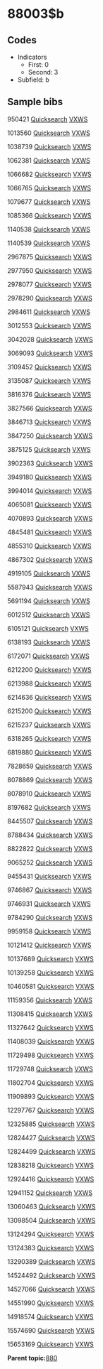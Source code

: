 # 88003$b

## Codes

-   Indicators
    -   First: 0
    -   Second: 3
-   Subfield: b

## Sample bibs

950421 [Quicksearch](https://search.library.yale.edu/catalog/950421) [VXWS](http://prodorbis.library.yale.edu:7014/vxws/GetHoldingsService?bibId=950421)

1013560 [Quicksearch](https://search.library.yale.edu/catalog/1013560) [VXWS](http://prodorbis.library.yale.edu:7014/vxws/GetHoldingsService?bibId=1013560)

1038739 [Quicksearch](https://search.library.yale.edu/catalog/1038739) [VXWS](http://prodorbis.library.yale.edu:7014/vxws/GetHoldingsService?bibId=1038739)

1062381 [Quicksearch](https://search.library.yale.edu/catalog/1062381) [VXWS](http://prodorbis.library.yale.edu:7014/vxws/GetHoldingsService?bibId=1062381)

1066682 [Quicksearch](https://search.library.yale.edu/catalog/1066682) [VXWS](http://prodorbis.library.yale.edu:7014/vxws/GetHoldingsService?bibId=1066682)

1066765 [Quicksearch](https://search.library.yale.edu/catalog/1066765) [VXWS](http://prodorbis.library.yale.edu:7014/vxws/GetHoldingsService?bibId=1066765)

1079677 [Quicksearch](https://search.library.yale.edu/catalog/1079677) [VXWS](http://prodorbis.library.yale.edu:7014/vxws/GetHoldingsService?bibId=1079677)

1085366 [Quicksearch](https://search.library.yale.edu/catalog/1085366) [VXWS](http://prodorbis.library.yale.edu:7014/vxws/GetHoldingsService?bibId=1085366)

1140538 [Quicksearch](https://search.library.yale.edu/catalog/1140538) [VXWS](http://prodorbis.library.yale.edu:7014/vxws/GetHoldingsService?bibId=1140538)

1140539 [Quicksearch](https://search.library.yale.edu/catalog/1140539) [VXWS](http://prodorbis.library.yale.edu:7014/vxws/GetHoldingsService?bibId=1140539)

2967875 [Quicksearch](https://search.library.yale.edu/catalog/2967875) [VXWS](http://prodorbis.library.yale.edu:7014/vxws/GetHoldingsService?bibId=2967875)

2977950 [Quicksearch](https://search.library.yale.edu/catalog/2977950) [VXWS](http://prodorbis.library.yale.edu:7014/vxws/GetHoldingsService?bibId=2977950)

2978077 [Quicksearch](https://search.library.yale.edu/catalog/2978077) [VXWS](http://prodorbis.library.yale.edu:7014/vxws/GetHoldingsService?bibId=2978077)

2978290 [Quicksearch](https://search.library.yale.edu/catalog/2978290) [VXWS](http://prodorbis.library.yale.edu:7014/vxws/GetHoldingsService?bibId=2978290)

2984611 [Quicksearch](https://search.library.yale.edu/catalog/2984611) [VXWS](http://prodorbis.library.yale.edu:7014/vxws/GetHoldingsService?bibId=2984611)

3012553 [Quicksearch](https://search.library.yale.edu/catalog/3012553) [VXWS](http://prodorbis.library.yale.edu:7014/vxws/GetHoldingsService?bibId=3012553)

3042028 [Quicksearch](https://search.library.yale.edu/catalog/3042028) [VXWS](http://prodorbis.library.yale.edu:7014/vxws/GetHoldingsService?bibId=3042028)

3069093 [Quicksearch](https://search.library.yale.edu/catalog/3069093) [VXWS](http://prodorbis.library.yale.edu:7014/vxws/GetHoldingsService?bibId=3069093)

3109452 [Quicksearch](https://search.library.yale.edu/catalog/3109452) [VXWS](http://prodorbis.library.yale.edu:7014/vxws/GetHoldingsService?bibId=3109452)

3135087 [Quicksearch](https://search.library.yale.edu/catalog/3135087) [VXWS](http://prodorbis.library.yale.edu:7014/vxws/GetHoldingsService?bibId=3135087)

3816376 [Quicksearch](https://search.library.yale.edu/catalog/3816376) [VXWS](http://prodorbis.library.yale.edu:7014/vxws/GetHoldingsService?bibId=3816376)

3827566 [Quicksearch](https://search.library.yale.edu/catalog/3827566) [VXWS](http://prodorbis.library.yale.edu:7014/vxws/GetHoldingsService?bibId=3827566)

3846713 [Quicksearch](https://search.library.yale.edu/catalog/3846713) [VXWS](http://prodorbis.library.yale.edu:7014/vxws/GetHoldingsService?bibId=3846713)

3847250 [Quicksearch](https://search.library.yale.edu/catalog/3847250) [VXWS](http://prodorbis.library.yale.edu:7014/vxws/GetHoldingsService?bibId=3847250)

3875125 [Quicksearch](https://search.library.yale.edu/catalog/3875125) [VXWS](http://prodorbis.library.yale.edu:7014/vxws/GetHoldingsService?bibId=3875125)

3902363 [Quicksearch](https://search.library.yale.edu/catalog/3902363) [VXWS](http://prodorbis.library.yale.edu:7014/vxws/GetHoldingsService?bibId=3902363)

3949180 [Quicksearch](https://search.library.yale.edu/catalog/3949180) [VXWS](http://prodorbis.library.yale.edu:7014/vxws/GetHoldingsService?bibId=3949180)

3994014 [Quicksearch](https://search.library.yale.edu/catalog/3994014) [VXWS](http://prodorbis.library.yale.edu:7014/vxws/GetHoldingsService?bibId=3994014)

4065081 [Quicksearch](https://search.library.yale.edu/catalog/4065081) [VXWS](http://prodorbis.library.yale.edu:7014/vxws/GetHoldingsService?bibId=4065081)

4070893 [Quicksearch](https://search.library.yale.edu/catalog/4070893) [VXWS](http://prodorbis.library.yale.edu:7014/vxws/GetHoldingsService?bibId=4070893)

4845481 [Quicksearch](https://search.library.yale.edu/catalog/4845481) [VXWS](http://prodorbis.library.yale.edu:7014/vxws/GetHoldingsService?bibId=4845481)

4855310 [Quicksearch](https://search.library.yale.edu/catalog/4855310) [VXWS](http://prodorbis.library.yale.edu:7014/vxws/GetHoldingsService?bibId=4855310)

4867302 [Quicksearch](https://search.library.yale.edu/catalog/4867302) [VXWS](http://prodorbis.library.yale.edu:7014/vxws/GetHoldingsService?bibId=4867302)

4919105 [Quicksearch](https://search.library.yale.edu/catalog/4919105) [VXWS](http://prodorbis.library.yale.edu:7014/vxws/GetHoldingsService?bibId=4919105)

5587943 [Quicksearch](https://search.library.yale.edu/catalog/5587943) [VXWS](http://prodorbis.library.yale.edu:7014/vxws/GetHoldingsService?bibId=5587943)

5691194 [Quicksearch](https://search.library.yale.edu/catalog/5691194) [VXWS](http://prodorbis.library.yale.edu:7014/vxws/GetHoldingsService?bibId=5691194)

6012512 [Quicksearch](https://search.library.yale.edu/catalog/6012512) [VXWS](http://prodorbis.library.yale.edu:7014/vxws/GetHoldingsService?bibId=6012512)

6105121 [Quicksearch](https://search.library.yale.edu/catalog/6105121) [VXWS](http://prodorbis.library.yale.edu:7014/vxws/GetHoldingsService?bibId=6105121)

6138193 [Quicksearch](https://search.library.yale.edu/catalog/6138193) [VXWS](http://prodorbis.library.yale.edu:7014/vxws/GetHoldingsService?bibId=6138193)

6172071 [Quicksearch](https://search.library.yale.edu/catalog/6172071) [VXWS](http://prodorbis.library.yale.edu:7014/vxws/GetHoldingsService?bibId=6172071)

6212200 [Quicksearch](https://search.library.yale.edu/catalog/6212200) [VXWS](http://prodorbis.library.yale.edu:7014/vxws/GetHoldingsService?bibId=6212200)

6213988 [Quicksearch](https://search.library.yale.edu/catalog/6213988) [VXWS](http://prodorbis.library.yale.edu:7014/vxws/GetHoldingsService?bibId=6213988)

6214636 [Quicksearch](https://search.library.yale.edu/catalog/6214636) [VXWS](http://prodorbis.library.yale.edu:7014/vxws/GetHoldingsService?bibId=6214636)

6215200 [Quicksearch](https://search.library.yale.edu/catalog/6215200) [VXWS](http://prodorbis.library.yale.edu:7014/vxws/GetHoldingsService?bibId=6215200)

6215237 [Quicksearch](https://search.library.yale.edu/catalog/6215237) [VXWS](http://prodorbis.library.yale.edu:7014/vxws/GetHoldingsService?bibId=6215237)

6318265 [Quicksearch](https://search.library.yale.edu/catalog/6318265) [VXWS](http://prodorbis.library.yale.edu:7014/vxws/GetHoldingsService?bibId=6318265)

6819880 [Quicksearch](https://search.library.yale.edu/catalog/6819880) [VXWS](http://prodorbis.library.yale.edu:7014/vxws/GetHoldingsService?bibId=6819880)

7828659 [Quicksearch](https://search.library.yale.edu/catalog/7828659) [VXWS](http://prodorbis.library.yale.edu:7014/vxws/GetHoldingsService?bibId=7828659)

8078869 [Quicksearch](https://search.library.yale.edu/catalog/8078869) [VXWS](http://prodorbis.library.yale.edu:7014/vxws/GetHoldingsService?bibId=8078869)

8078910 [Quicksearch](https://search.library.yale.edu/catalog/8078910) [VXWS](http://prodorbis.library.yale.edu:7014/vxws/GetHoldingsService?bibId=8078910)

8197682 [Quicksearch](https://search.library.yale.edu/catalog/8197682) [VXWS](http://prodorbis.library.yale.edu:7014/vxws/GetHoldingsService?bibId=8197682)

8445507 [Quicksearch](https://search.library.yale.edu/catalog/8445507) [VXWS](http://prodorbis.library.yale.edu:7014/vxws/GetHoldingsService?bibId=8445507)

8788434 [Quicksearch](https://search.library.yale.edu/catalog/8788434) [VXWS](http://prodorbis.library.yale.edu:7014/vxws/GetHoldingsService?bibId=8788434)

8822822 [Quicksearch](https://search.library.yale.edu/catalog/8822822) [VXWS](http://prodorbis.library.yale.edu:7014/vxws/GetHoldingsService?bibId=8822822)

9065252 [Quicksearch](https://search.library.yale.edu/catalog/9065252) [VXWS](http://prodorbis.library.yale.edu:7014/vxws/GetHoldingsService?bibId=9065252)

9455431 [Quicksearch](https://search.library.yale.edu/catalog/9455431) [VXWS](http://prodorbis.library.yale.edu:7014/vxws/GetHoldingsService?bibId=9455431)

9746867 [Quicksearch](https://search.library.yale.edu/catalog/9746867) [VXWS](http://prodorbis.library.yale.edu:7014/vxws/GetHoldingsService?bibId=9746867)

9746931 [Quicksearch](https://search.library.yale.edu/catalog/9746931) [VXWS](http://prodorbis.library.yale.edu:7014/vxws/GetHoldingsService?bibId=9746931)

9784290 [Quicksearch](https://search.library.yale.edu/catalog/9784290) [VXWS](http://prodorbis.library.yale.edu:7014/vxws/GetHoldingsService?bibId=9784290)

9959158 [Quicksearch](https://search.library.yale.edu/catalog/9959158) [VXWS](http://prodorbis.library.yale.edu:7014/vxws/GetHoldingsService?bibId=9959158)

10121412 [Quicksearch](https://search.library.yale.edu/catalog/10121412) [VXWS](http://prodorbis.library.yale.edu:7014/vxws/GetHoldingsService?bibId=10121412)

10137689 [Quicksearch](https://search.library.yale.edu/catalog/10137689) [VXWS](http://prodorbis.library.yale.edu:7014/vxws/GetHoldingsService?bibId=10137689)

10139258 [Quicksearch](https://search.library.yale.edu/catalog/10139258) [VXWS](http://prodorbis.library.yale.edu:7014/vxws/GetHoldingsService?bibId=10139258)

10460581 [Quicksearch](https://search.library.yale.edu/catalog/10460581) [VXWS](http://prodorbis.library.yale.edu:7014/vxws/GetHoldingsService?bibId=10460581)

11159356 [Quicksearch](https://search.library.yale.edu/catalog/11159356) [VXWS](http://prodorbis.library.yale.edu:7014/vxws/GetHoldingsService?bibId=11159356)

11308415 [Quicksearch](https://search.library.yale.edu/catalog/11308415) [VXWS](http://prodorbis.library.yale.edu:7014/vxws/GetHoldingsService?bibId=11308415)

11327642 [Quicksearch](https://search.library.yale.edu/catalog/11327642) [VXWS](http://prodorbis.library.yale.edu:7014/vxws/GetHoldingsService?bibId=11327642)

11408039 [Quicksearch](https://search.library.yale.edu/catalog/11408039) [VXWS](http://prodorbis.library.yale.edu:7014/vxws/GetHoldingsService?bibId=11408039)

11729498 [Quicksearch](https://search.library.yale.edu/catalog/11729498) [VXWS](http://prodorbis.library.yale.edu:7014/vxws/GetHoldingsService?bibId=11729498)

11729748 [Quicksearch](https://search.library.yale.edu/catalog/11729748) [VXWS](http://prodorbis.library.yale.edu:7014/vxws/GetHoldingsService?bibId=11729748)

11802704 [Quicksearch](https://search.library.yale.edu/catalog/11802704) [VXWS](http://prodorbis.library.yale.edu:7014/vxws/GetHoldingsService?bibId=11802704)

11909893 [Quicksearch](https://search.library.yale.edu/catalog/11909893) [VXWS](http://prodorbis.library.yale.edu:7014/vxws/GetHoldingsService?bibId=11909893)

12297767 [Quicksearch](https://search.library.yale.edu/catalog/12297767) [VXWS](http://prodorbis.library.yale.edu:7014/vxws/GetHoldingsService?bibId=12297767)

12325885 [Quicksearch](https://search.library.yale.edu/catalog/12325885) [VXWS](http://prodorbis.library.yale.edu:7014/vxws/GetHoldingsService?bibId=12325885)

12824427 [Quicksearch](https://search.library.yale.edu/catalog/12824427) [VXWS](http://prodorbis.library.yale.edu:7014/vxws/GetHoldingsService?bibId=12824427)

12824499 [Quicksearch](https://search.library.yale.edu/catalog/12824499) [VXWS](http://prodorbis.library.yale.edu:7014/vxws/GetHoldingsService?bibId=12824499)

12838218 [Quicksearch](https://search.library.yale.edu/catalog/12838218) [VXWS](http://prodorbis.library.yale.edu:7014/vxws/GetHoldingsService?bibId=12838218)

12924416 [Quicksearch](https://search.library.yale.edu/catalog/12924416) [VXWS](http://prodorbis.library.yale.edu:7014/vxws/GetHoldingsService?bibId=12924416)

12941152 [Quicksearch](https://search.library.yale.edu/catalog/12941152) [VXWS](http://prodorbis.library.yale.edu:7014/vxws/GetHoldingsService?bibId=12941152)

13060463 [Quicksearch](https://search.library.yale.edu/catalog/13060463) [VXWS](http://prodorbis.library.yale.edu:7014/vxws/GetHoldingsService?bibId=13060463)

13098504 [Quicksearch](https://search.library.yale.edu/catalog/13098504) [VXWS](http://prodorbis.library.yale.edu:7014/vxws/GetHoldingsService?bibId=13098504)

13124294 [Quicksearch](https://search.library.yale.edu/catalog/13124294) [VXWS](http://prodorbis.library.yale.edu:7014/vxws/GetHoldingsService?bibId=13124294)

13124383 [Quicksearch](https://search.library.yale.edu/catalog/13124383) [VXWS](http://prodorbis.library.yale.edu:7014/vxws/GetHoldingsService?bibId=13124383)

13290389 [Quicksearch](https://search.library.yale.edu/catalog/13290389) [VXWS](http://prodorbis.library.yale.edu:7014/vxws/GetHoldingsService?bibId=13290389)

14524492 [Quicksearch](https://search.library.yale.edu/catalog/14524492) [VXWS](http://prodorbis.library.yale.edu:7014/vxws/GetHoldingsService?bibId=14524492)

14527066 [Quicksearch](https://search.library.yale.edu/catalog/14527066) [VXWS](http://prodorbis.library.yale.edu:7014/vxws/GetHoldingsService?bibId=14527066)

14551990 [Quicksearch](https://search.library.yale.edu/catalog/14551990) [VXWS](http://prodorbis.library.yale.edu:7014/vxws/GetHoldingsService?bibId=14551990)

14918574 [Quicksearch](https://search.library.yale.edu/catalog/14918574) [VXWS](http://prodorbis.library.yale.edu:7014/vxws/GetHoldingsService?bibId=14918574)

15574690 [Quicksearch](https://search.library.yale.edu/catalog/15574690) [VXWS](http://prodorbis.library.yale.edu:7014/vxws/GetHoldingsService?bibId=15574690)

15653169 [Quicksearch](https://search.library.yale.edu/catalog/15653169) [VXWS](http://prodorbis.library.yale.edu:7014/vxws/GetHoldingsService?bibId=15653169)

**Parent topic:**[880](../../tags/880/880.md)


